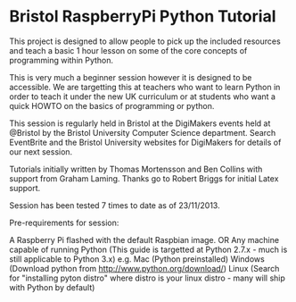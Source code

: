 Bristol RaspberryPi Python Tutorial
================================

This project is designed to allow people to pick up the included resources and teach a basic 1 hour lesson on some of the core concepts of programming within Python.

This is very much a beginner session however it is designed to be accessible. We are targetting this at teachers who want to learn Python in order to teach it under the new UK curriculum or at students who want a quick HOWTO on the basics of programming or python.

This session is regularly held in Bristol at the DigiMakers events held at @Bristol by the Bristol University Computer Science department. Search EventBrite and the Bristol University websites for DigiMakers for details of our next session.

Tutorials initially written by Thomas Mortensson and Ben Collins with support from Graham Laming. Thanks go to Robert Briggs for initial Latex support.

Session has been tested 7 times to date as of 23/11/2013.

Pre-requirements for session:

A Raspberry Pi flashed with the default Raspbian image.
OR
Any machine capable of running Python (This guide is targetted at Python 2.7.x - much is still applicable to Python 3.x)
e.g. 
Mac (Python preinstalled)
Windows (Download python from http://www.python.org/download/)
Linux (Search for "installing pyton distro" where distro is your linux distro - many will ship with Python by default)

